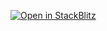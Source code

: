 [![Open in StackBlitz](https://developer.stackblitz.com/img/open_in_stackblitz.svg)](https://stackblitz.com/github/lennerd/react-vs-angular/tree/main/examples/component/react-1)